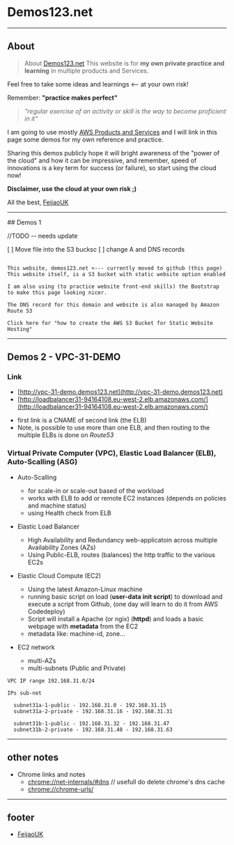 # Demos123.net

---

## About

> About [Demos123.net](http://demos123.net)
This website is for **my own private practice and learning** in multiple products and Services.

Feel free to take some ideas and learnings <-- at your own risk!

Remember: **"practice makes perfect"**
> *"regular exercise of an activity or skill is the way to become proficient in it"*

I am going to use mostly [AWS Products and Services](https://aws.amazon.com) and I will link in this page some demos for my
own reference and practice.

Sharing this demos publicly hope it will bright awareness of the "power of the cloud" and how it can be impressive,
and remember, speed of innovations is a key term for success (or failure), so start using the cloud now!

**Disclaimer, use the cloud at your own risk ;)**

All the best,
[FeijaoUK](https://feijaouk.com)


---

## Demos 1

//TODO -- needs update

[ ] Move file into the S3 bucksc
[ ] change A and DNS records

```shell

This website, demos123.net <--- currently moved to github (this page)
This website itself, is a S3 bucket with static website option enabled

I am also using (to practice website front-end skills) the Bootstrap to make this page looking nicer.

The DNS record for this domain and website is also managed by Amazon Route 53

Click here for "how to create the AWS S3 Bucket for Static Website Hosting"
```


---

## Demos 2 - VPC-31-DEMO

### Link

* [http://vpc-31-demo.demos123.net](http://vpc-31-demo.demos123.net)
* [http://loadbalancer31-94164108.eu-west-2.elb.amazonaws.com/](http://loadbalancer31-94164108.eu-west-2.elb.amazonaws.com/)
 - first link is a CNAME of second link (the ELB)
 - Note, is possible to use more than one ELB, and then routing to the multiple ELBs is done on *Route53*

### Virtual Private Computer (VPC), Elastic Load Balancer (ELB), Auto-Scalling (ASG)

* Auto-Scalling
  - for scale-in or scale-out based of the workload
  - works with ELB to add or remote EC2 instances (depends on policies and machine status)
  - using Health check from ELB
  
 * Elastic Load Balancer
   - High Availability and Redundancy web-applicatoin across multiple Availability Zones (AZs)
   - Using Public-ELB, routes (balances) the http traffic to the various EC2s
  
* Elastic Cloud Compute (EC2)
  - Using the latest Amazon-Linux machine
  - running basic script on load (**user-data init script**) to download and execute a script from Github,
  (one day will learn to do it from AWS Codedeploy)
  - Script will install a Apache (or ngix) (**httpd**) and loads a basic webpage with **metadata** from the EC2
  - metadata like: machine-id, zone...
    
* EC2 network
  - multi-AZs 
  - multi-subnets (Public and Private)
  
```
VPC IP range 192.168.31.0/24 

IPs sub-net

  subnet31a-1-public - 192.168.31.0 - 192.168.31.15
  subnet31a-2-private - 192.168.31.16 - 192.168.31.31
  
  subnet31b-1-public - 192.168.31.32 - 192.168.31.47
  subnet31b-2-private - 192.168.31.48 - 192.168.31.63

```



---

## other notes

* Chrome links and notes
  - [chrome://net-internals/#dns](chrome://net-internals/#dns)    // usefull do delete chrome's dns cache
  - [chrome://chrome-urls/](chrome://chrome-urls/)


---

## footer

* [FeijaoUK](https://feijaouk.com)
